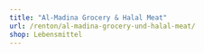 ```yaml
---
title: "Al-Madina Grocery & Halal Meat"
url: /renton/al-madina-grocery-und-halal-meat/
shop: Lebensmittel
---
```

